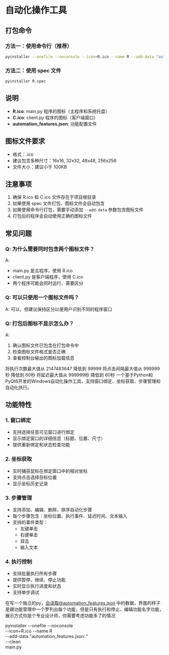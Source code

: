 

# 自动化操作工具

## 打包命令

### 方法一：使用命令行（推荐）
```bash
pyinstaller --onefile --noconsole --icon=R.ico --name R --add-data "automation_features.json;." --add-data "R.ico;." --add-data "C.ico;." --clean main.py
```

### 方法二：使用 spec 文件
```bash
pyinstaller R.spec
```

## 说明

- **R.ico**: main.py 程序的图标（主程序和系统托盘）
- **C.ico**: client.py 程序的图标（客户端窗口）
- **automation_features.json**: 功能配置文件

## 图标文件要求

- 格式：.ico
- 建议包含多种尺寸：16x16, 32x32, 48x48, 256x256
- 文件大小：建议小于 100KB

## 注意事项

1. 确保 R.ico 和 C.ico 文件存在于项目根目录
2. 如果使用 spec 文件打包，图标文件会自动包含
3. 如果使用命令行打包，需要手动添加 `--add-data` 参数包含图标文件
4. 打包后的程序会自动使用正确的图标文件

## 常见问题

### Q: 为什么需要同时包含两个图标文件？
A: 
- main.py 是主程序，使用 R.ico
- client.py 是客户端程序，使用 C.ico
- 两个程序可能会同时运行，需要区分

### Q: 可以只使用一个图标文件吗？
A: 可以，但建议保持区分以便用户识别不同的程序窗口

### Q: 打包后图标不显示怎么办？
A: 
1. 确认图标文件已包含在打包命令中
2. 检查图标文件格式是否正确
3. 查看控制台输出的图标加载信息

将执行次数最大值从 2147483647 降低到 99999
将点击间隔最大值从 999999秒 降低到 60秒
将延迟最大值从 999999秒 降低到 60秒
一个基于Python和PyQt6开发的Windows自动化操作工具，支持窗口绑定、坐标获取、步骤管理和自动化执行。

## 功能特性

### 1. 窗口绑定
- 支持选择任意可见窗口进行绑定
- 显示绑定窗口的详细信息（标题、位置、尺寸）
- 提供重新绑定和状态检查功能

### 2. 坐标获取
- 实时捕获鼠标在绑定窗口中的相对坐标
- 支持点击选择目标位置
- 显示坐标历史记录

### 3. 步骤管理
- 支持添加、编辑、删除、排序自动化步骤
- 每个步骤包含：坐标位置、执行事件、延迟时间、文本输入
- 支持的事件类型：
  - 左键单击
  - 右键单击
  - 双击
  - 输入文本

### 4. 执行控制
- 支持批量执行所有步骤
- 提供暂停、继续、停止功能
- 实时显示执行进度和状态
- 支持单步调试

在写一个独立的py，会读取@automation_features.json 中的数据，界面的样子是跟功能管理中一个罗列出每个功能，但是只有执行和停止、编辑功能名字功能，展示方式你是个专业设计师，你需要考虑功能多了的情况

pyinstaller --onefile --noconsole \
  --icon=R.ico --name R \
  --add-data "automation_features.json:." \
  --clean \
  main.py      